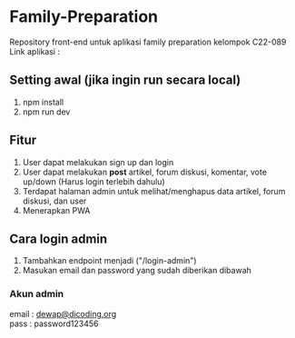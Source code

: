 # Family-Preparation
Repository front-end untuk aplikasi family preparation kelompok C22-089 <br>
Link aplikasi : 

## Setting awal (jika ingin run secara local)
1. npm install
2. npm run dev

## Fitur
1. User dapat melakukan sign up dan login
2. User dapat melakukan <b>post</b> artikel, forum diskusi, komentar, vote up/down (Harus login terlebih dahulu)
3. Terdapat halaman admin untuk melihat/menghapus data artikel, forum diskusi, dan user
4. Menerapkan PWA 

## Cara login admin
1. Tambahkan endpoint menjadi ("/login-admin")
2. Masukan email dan password yang sudah diberikan dibawah
### Akun admin
email : dewap@dicoding.org <br>
pass : password123456
